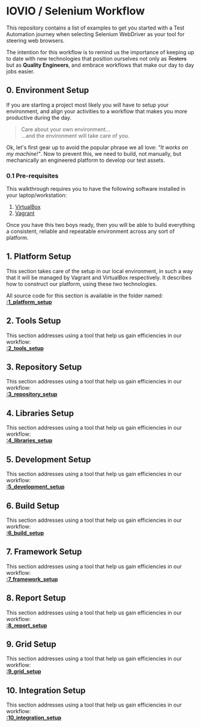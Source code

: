 # IOVIO / Selenium Workflow

This repository contains a list of examples to get you started with a Test Automation journey when selecting Selenium WebDriver as your tool for steering web browsers.

The intention for this workflow is to remind us the importance of keeping up to date with new technologies that position ourselves not only as ~~Testers~~ but as __Quality Engineers__, and embrace workflows that make our day to day jobs easier.

## 0. Environment Setup
If you are starting a project most likely you will have to setup your environment, and align your activities to a workflow that makes you more productive during the day.

> Care about your own environment...<br/>
> ...and the environment will take care of you.

Ok, let's first gear up to avoid the popular phrase we all love: *"It works on my machine!"*. Now to prevent this, we need to build, not manually, but mechanically an engineered platform to develop our test assets.

### 0.1 Pre-requisites
This walkthrough requires you to have the following software installed in your laptop/workstation:

1. [VirtualBox](http://virtualbox.org/wiki/Downloads)
2. [Vagrant](https://www.vagrantup.com/downloads.html)

Once you have this two boys ready, then you will be able to build everything a consistent, reliable and repeatable environment across any sort of platform.

## 1. Platform Setup

This section takes care of the setup in our local environment, in such a way that it will be managed by Vagrant and VirtualBox respectively. It describes how to construct our platform, using these two technologies.

All source code for this section is available in the folder named:<br/> __[:1_platform_setup](http://github.com/canimus/iovio-tech1/tree/master/1_platform_setup)__

## 2. Tools Setup
This section addresses using a tool that help us gain efficiencies in our workflow:<br/>
__[:2_tools_setup](http://github.com/canimus/iovio-tech1/tree/master/2_tools_setup)__

## 3. Repository Setup
This section addresses using a tool that help us gain efficiencies in our workflow:<br/>
__[:3_repository_setup](http://github.com/canimus/iovio-tech1/tree/master/3_repository_setup)__

## 4. Libraries Setup
This section addresses using a tool that help us gain efficiencies in our workflow:<br/>
__[:4_libraries_setup](http://github.com/canimus/iovio-tech1/tree/master/4_libraries_setup)__

## 5. Development Setup
This section addresses using a tool that help us gain efficiencies in our workflow:<br/>
__[:5_development_setup](http://github.com/canimus/iovio-tech1/tree/master/5_development_setup)__

## 6. Build Setup
This section addresses using a tool that help us gain efficiencies in our workflow:<br/>
__[:6_build_setup](http://github.com/canimus/iovio-tech1/tree/master/6_build_setup)__

## 7. Framework Setup
This section addresses using a tool that help us gain efficiencies in our workflow:<br/>
__[:7_framework_setup](http://github.com/canimus/iovio-tech1/tree/master/7_framework_setup)__

## 8. Report Setup
This section addresses using a tool that help us gain efficiencies in our workflow:<br/>
__[:8_report_setup](http://github.com/canimus/iovio-tech1/tree/master/8_report_setup)__

## 9. Grid Setup
This section addresses using a tool that help us gain efficiencies in our workflow:<br/>
__[:9_grid_setup](http://github.com/canimus/iovio-tech1/tree/master/9_grid_setup)__

## 10. Integration Setup
This section addresses using a tool that help us gain efficiencies in our workflow:<br/>
__[:10_integration_setup](http://github.com/canimus/iovio-tech1/tree/master/10_integration_setup)__
